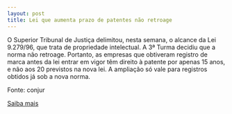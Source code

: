 ```yaml
---
layout: post
title: Lei que aumenta prazo de patentes não retroage
---
```

<p>O Superior Tribunal de Justiça delimitou, nesta semana, o alcance da Lei 9.279/96, que trata de propriedade intelectual. A 3ª Turma decidiu que a norma não retroage. Portanto, as empresas que obtiveram registro de marca antes da lei entrar em vigor têm direito à patente por apenas 15 anos, e não aos 20 previstos na nova lei. A ampliação só vale para registros obtidos já sob a nova norma. </p><p>Fonte: conjur</p><p><a href="http://www.conjur.com.br/2009-mar-20/lei-aumenta-prazo-patentes-pais-nao-retroage-decide-stj" target="_blank">Saiba mais </a></p>
